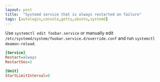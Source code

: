 ```yaml
---
layout: post
title:  "Systemd service that is always restarted on failure"
tags: [autologin,console,getty,ubuntu,systemd]
---
```

Use `systemctl edit foobar.service` or manually edit `/etc/systemd/system/foobar.service.d/override.conf` and run `systemctl deamon-reload`.

```ini
[Service]
Restart=always
RestartSec=2

[Unit]
StartLimitInterval=0
```

